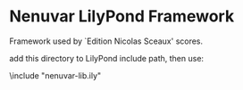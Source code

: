 # Nenuvar LilyPond Framework

Framework used by `Edition Nicolas Sceaux' scores.

add this directory to LilyPond include path, then use:

  \include "nenuvar-lib.ily"

